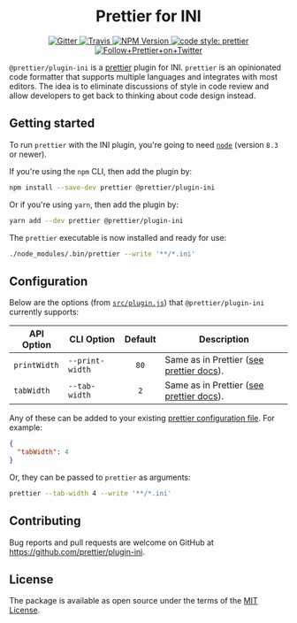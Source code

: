 <h1 align="center">Prettier for INI</h1>

<p align="center">
  <a href="https://gitter.im/jlongster/prettier">
    <img alt="Gitter" src="https://img.shields.io/gitter/room/jlongster/prettier.svg?style=flat-square">
  </a>
  <a href="https://travis-ci.org/prettier/plugin-ini">
    <img alt="Travis" src="https://img.shields.io/travis/prettier/plugin-ini/master.svg?style=flat-square">
  </a>
  <a href="https://www.npmjs.com/package/@prettier/plugin-ini">
    <img alt="NPM Version" src="https://img.shields.io/npm/v/@prettier/plugin-ini.svg?style=flat-square">
  </a>
  <a href="#badge">
    <img alt="code style: prettier" src="https://img.shields.io/badge/code_style-prettier-ff69b4.svg?style=flat-square">
  </a>
  <a href="https://twitter.com/PrettierCode">
    <img alt="Follow+Prettier+on+Twitter" src="https://img.shields.io/twitter/follow/prettiercode.svg?label=follow+prettier&style=flat-square">
  </a>
</p>

`@prettier/plugin-ini` is a [prettier](https://prettier.io/) plugin for INI. `prettier` is an opinionated code formatter that supports multiple languages and integrates with most editors. The idea is to eliminate discussions of style in code review and allow developers to get back to thinking about code design instead.

## Getting started

To run `prettier` with the INI plugin, you're going to need [`node`](https://nodejs.org/en/download/) (version `8.3` or newer).

If you're using the `npm` CLI, then add the plugin by:

```bash
npm install --save-dev prettier @prettier/plugin-ini
```

Or if you're using `yarn`, then add the plugin by:

```bash
yarn add --dev prettier @prettier/plugin-ini
```

The `prettier` executable is now installed and ready for use:

```bash
./node_modules/.bin/prettier --write '**/*.ini'
```

## Configuration

Below are the options (from [`src/plugin.js`](src/plugin.js)) that `@prettier/plugin-ini` currently supports:

| API Option                 | CLI Option                     |  Default   | Description                                                                                      |
| -------------------------- | ------------------------------ | :--------: | ------------------------------------------------------------------------------------------------ |
| `printWidth`               | `--print-width`                |    `80`    | Same as in Prettier ([see prettier docs](https://prettier.io/docs/en/options.html#print-width)). |
| `tabWidth`                 | `--tab-width`                  |    `2`     | Same as in Prettier ([see prettier docs](https://prettier.io/docs/en/options.html#tab-width)).   |

Any of these can be added to your existing [prettier configuration
file](https://prettier.io/docs/en/configuration.html). For example:

```json
{
  "tabWidth": 4
}
```

Or, they can be passed to `prettier` as arguments:

```bash
prettier --tab-width 4 --write '**/*.ini'
```

## Contributing

Bug reports and pull requests are welcome on GitHub at https://github.com/prettier/plugin-ini.

## License

The package is available as open source under the terms of the [MIT License](https://opensource.org/licenses/MIT).
